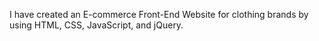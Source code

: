 I have created an E-commerce Front-End Website for clothing brands by using HTML, CSS, JavaScript, and jQuery. 
